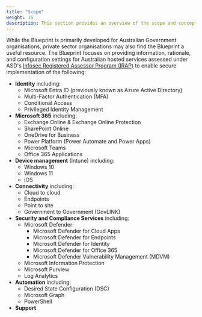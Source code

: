 ```yaml
---
title: "Scope"
weight: 15
description: This section provides an overview of the scope and concept of operation of system(s) built on ASD's Blueprint for Secure Cloud.
---
```


While the Blueprint is primarily developed for Australian Government organisations, private sector organisations may also find the Blueprint a useful resource. The Blueprint focuses on providing information, rationale, and configuration settings for Australian hosted services assessed under ASD's [Infosec Registered Assessor Program (IRAP)](https://www.cyber.gov.au/resources-business-and-government/assessment-and-evaluation-programs/infosec-registered-assessors-program) to enable secure implementation of the following:

- **Identity** including:
  - Microsoft Entra ID (previously known as Azure Active Directory)
  - Multi-Factor Authentication (MFA)
  - Conditional Access
  - Privileged Identity Management
- **Microsoft 365** including:
  - Exchange Online & Exchange Online Protection
  - SharePoint Online
  - OneDrive for Business
  - Power Platform (Power Automate and Power Apps)
  - Microsoft Teams
  - Office 365 Applications
- **Device management** (Intune) including:
  - Windows 10
  - Windows 11
  - iOS
- **Connectivity** including:
  - Cloud to cloud
  - Endpoints
  - Point to site
  - Government to Government (GovLINK)
- **Security and Compliance Services** including:
  - Microsoft Defender:
    - Microsoft Defender for Cloud Apps
    - Microsoft Defender for Endpoints
    - Microsoft Defender for Identity
    - Microsoft Defender for Office 365
    - Microsoft Defender Vulnerability Management (MDVM)
  - Microsoft Information Protection
  - Microsoft Purview
  - Log Analytics
- **Automation** including:
  - Desired State Configuration (DSC)
  - Microsoft Graph
  - PowerShell
- **Support**
